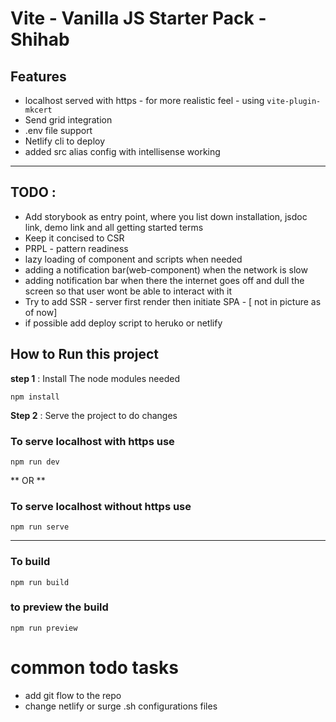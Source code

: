 # Vite - Vanilla JS Starter Pack - Shihab 

## **Features**
*  localhost served with https - for more realistic feel - using `vite-plugin-mkcert`
*  Send grid integration
*  .env file support
*  Netlify cli to deploy
*  added src alias config with intellisense working
---

## TODO :

* Add storybook as entry point, where you list down installation, jsdoc link, demo link and all getting started terms
* Keep it concised to CSR
* PRPL - pattern readiness
* lazy loading of component and scripts when needed
* adding a notification bar(web-component) when the network is slow
* adding notification bar when there the internet goes off and dull the screen so that user wont be able to interact with it
* Try to add SSR - server first render then initiate SPA - [ not in picture as of now]
* if possible add deploy script to heruko or netlify

## **How to Run this project**
**step 1** : Install The node modules needed

`npm install`

**Step 2** : Serve the project to do changes
### To serve localhost with https use
`npm run dev`

** OR **
### To serve localhost without https use
`npm run serve`

---
### To build
`npm run build`

### to preview the build
`npm run preview`

# common todo tasks
* add git flow to the repo
* change netlify or surge .sh configurations files